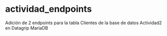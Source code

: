# actividad_endpoints
Adición de 2 endpoints para la tabla Clientes de la base de datos Actividad2 en Datagrip MariaDB
